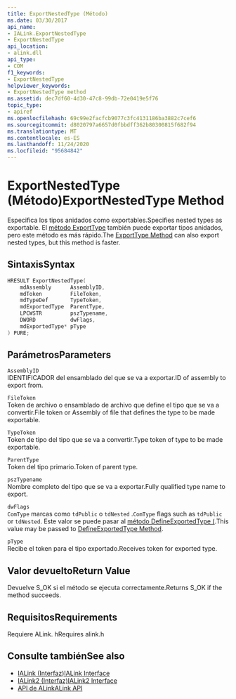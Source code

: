 ```yaml
---
title: ExportNestedType (Método)
ms.date: 03/30/2017
api_name:
- IALink.ExportNestedType
- ExportNestedType
api_location:
- alink.dll
api_type:
- COM
f1_keywords:
- ExportNestedType
helpviewer_keywords:
- ExportNestedType method
ms.assetid: dec7df60-4d30-47c8-99db-72e0419e5f76
topic_type:
- apiref
ms.openlocfilehash: 69c99e2facfcb9077c3fc4131186ba3882c7cef6
ms.sourcegitcommit: d8020797a6657d0fbbdff362b80300815f682f94
ms.translationtype: MT
ms.contentlocale: es-ES
ms.lasthandoff: 11/24/2020
ms.locfileid: "95684842"
---
```

# <a name="exportnestedtype-method"></a><span data-ttu-id="705e7-102">ExportNestedType (Método)</span><span class="sxs-lookup"><span data-stu-id="705e7-102">ExportNestedType Method</span></span>

<span data-ttu-id="705e7-103">Especifica los tipos anidados como exportables.</span><span class="sxs-lookup"><span data-stu-id="705e7-103">Specifies nested types as exportable.</span></span> <span data-ttu-id="705e7-104">El [método ExportType](exporttype-method.md) también puede exportar tipos anidados, pero este método es más rápido.</span><span class="sxs-lookup"><span data-stu-id="705e7-104">The [ExportType Method](exporttype-method.md) can also export nested types, but this method is faster.</span></span>  
  
## <a name="syntax"></a><span data-ttu-id="705e7-105">Sintaxis</span><span class="sxs-lookup"><span data-stu-id="705e7-105">Syntax</span></span>  
  
```cpp  
HRESULT ExportNestedType(  
    mdAssembly      AssemblyID,  
    mdToken         FileToken,  
    mdTypeDef       TypeToken,  
    mdExportedType  ParentType,  
    LPCWSTR         pszTypename,  
    DWORD           dwFlags,  
    mdExportedType* pType  
) PURE;
```  
  
## <a name="parameters"></a><span data-ttu-id="705e7-106">Parámetros</span><span class="sxs-lookup"><span data-stu-id="705e7-106">Parameters</span></span>  

 `AssemblyID`  
 <span data-ttu-id="705e7-107">IDENTIFICADOR del ensamblado del que se va a exportar.</span><span class="sxs-lookup"><span data-stu-id="705e7-107">ID of assembly to export from.</span></span>  
  
 `FileToken`  
 <span data-ttu-id="705e7-108">Token de archivo o ensamblado de archivo que define el tipo que se va a convertir.</span><span class="sxs-lookup"><span data-stu-id="705e7-108">File token or Assembly of file that defines the type to be made exportable.</span></span>  
  
 `TypeToken`  
 <span data-ttu-id="705e7-109">Token de tipo del tipo que se va a convertir.</span><span class="sxs-lookup"><span data-stu-id="705e7-109">Type token of type to be made exportable.</span></span>  
  
 `ParentType`  
 <span data-ttu-id="705e7-110">Token del tipo primario.</span><span class="sxs-lookup"><span data-stu-id="705e7-110">Token of parent type.</span></span>  
  
 `pszTypename`  
 <span data-ttu-id="705e7-111">Nombre completo del tipo que se va a exportar.</span><span class="sxs-lookup"><span data-stu-id="705e7-111">Fully qualified type name to export.</span></span>  
  
 `dwFlags`  
 <span data-ttu-id="705e7-112">`ComType` marcas como `tdPublic` o `tdNested` .</span><span class="sxs-lookup"><span data-stu-id="705e7-112">`ComType` flags such as `tdPublic` or `tdNested`.</span></span> <span data-ttu-id="705e7-113">Este valor se puede pasar al [método DefineExportedType (](../metadata/imetadataassemblyemit-defineexportedtype-method.md).</span><span class="sxs-lookup"><span data-stu-id="705e7-113">This value may be passed to [DefineExportedType Method](../metadata/imetadataassemblyemit-defineexportedtype-method.md).</span></span>  
  
 `pType`  
 <span data-ttu-id="705e7-114">Recibe el token para el tipo exportado.</span><span class="sxs-lookup"><span data-stu-id="705e7-114">Receives token for exported type.</span></span>  
  
## <a name="return-value"></a><span data-ttu-id="705e7-115">Valor devuelto</span><span class="sxs-lookup"><span data-stu-id="705e7-115">Return Value</span></span>  

 <span data-ttu-id="705e7-116">Devuelve S_OK si el método se ejecuta correctamente.</span><span class="sxs-lookup"><span data-stu-id="705e7-116">Returns S_OK if the method succeeds.</span></span>  
  
## <a name="requirements"></a><span data-ttu-id="705e7-117">Requisitos</span><span class="sxs-lookup"><span data-stu-id="705e7-117">Requirements</span></span>  

 <span data-ttu-id="705e7-118">Requiere ALink. h</span><span class="sxs-lookup"><span data-stu-id="705e7-118">Requires alink.h</span></span>  
  
## <a name="see-also"></a><span data-ttu-id="705e7-119">Consulte también</span><span class="sxs-lookup"><span data-stu-id="705e7-119">See also</span></span>

- [<span data-ttu-id="705e7-120">IALink (Interfaz)</span><span class="sxs-lookup"><span data-stu-id="705e7-120">IALink Interface</span></span>](ialink-interface.md)
- [<span data-ttu-id="705e7-121">IALink2 (Interfaz)</span><span class="sxs-lookup"><span data-stu-id="705e7-121">IALink2 Interface</span></span>](ialink2-interface.md)
- [<span data-ttu-id="705e7-122">API de ALink</span><span class="sxs-lookup"><span data-stu-id="705e7-122">ALink API</span></span>](index.md)
